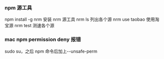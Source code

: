 ### npm 源工具

npm install -g nrm 安装 nrm 源工具
nrm ls 列出各个源
nrm use taobao 使用淘宝源
nrm test 测速各个源

### mac npm permission deny 报错

sudo su，之后 npm 命令后加上--unsafe-perm

